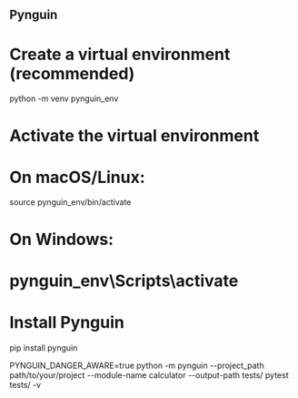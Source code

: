 ## Pynguin

# Create a virtual environment (recommended)
python -m venv pynguin_env

# Activate the virtual environment
# On macOS/Linux:
source pynguin_env/bin/activate
# On Windows:
# pynguin_env\Scripts\activate

# Install Pynguin
pip install pynguin


PYNGUIN_DANGER_AWARE=true python -m pynguin --project_path path/to/your/project --module-name calculator --output-path tests/
pytest tests/ -v
